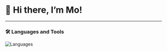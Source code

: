 # 👋 Hi there, I’m Mo!

---

### 🛠️ Languages and Tools
![Languages](https://skillicons.dev/icons?i=js,html,css,nodejs,java,cpp,git,github,vscode)
